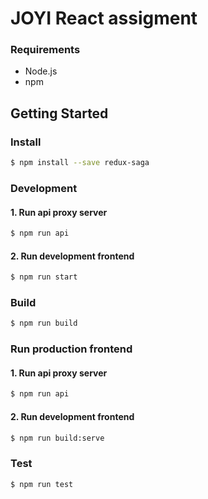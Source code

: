 JOYI React assigment
===

### Requirements
 * Node.js
 * npm

## Getting Started

### Install

```sh
$ npm install --save redux-saga
```

### Development

#### 1. Run api proxy server
```sh
$ npm run api
```

#### 2. Run development frontend
```sh
$ npm run start
```

### Build
```sh
$ npm run build
```

### Run production frontend

#### 1. Run api proxy server
```sh
$ npm run api
```

#### 2. Run development frontend
```sh
$ npm run build:serve
```

### Test
```sh
$ npm run test
```